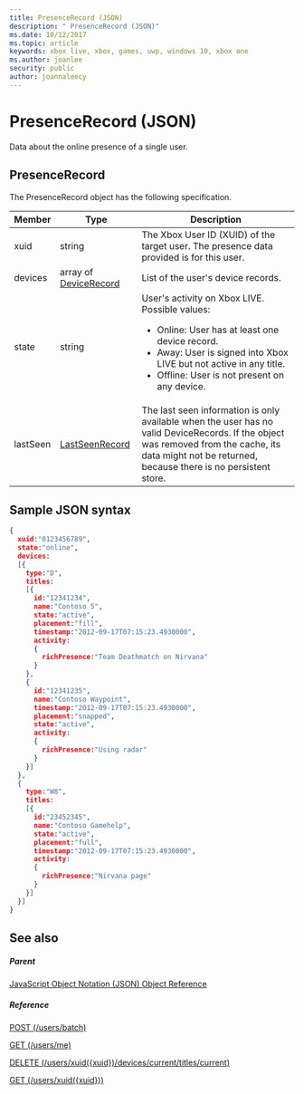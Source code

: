 ```yaml
---
title: PresenceRecord (JSON)
description: " PresenceRecord (JSON)"
ms.date: 10/12/2017
ms.topic: article
keywords: xbox live, xbox, games, uwp, windows 10, xbox one
ms.author: joanlee
security: public
author: joannaleecy
---
```


# PresenceRecord (JSON)
Data about the online presence of a single user.
<a id="ID4EN"></a>


## PresenceRecord

The PresenceRecord object has the following specification.

| Member| Type| Description|
| --- | --- | --- |
| xuid| string| The Xbox User ID (XUID) of the target user. The presence data provided is for this user.|
| devices| array of [DeviceRecord](json-devicerecord.md)| List of the user's device records.|
| state| string| User's activity on Xbox LIVE. Possible values: <ul><li>Online: User has at least one device record.</li><li>Away: User is signed into Xbox LIVE but not active in any title.</li><li>Offline: User is not present on any device.</li></ul> | 
| lastSeen| [LastSeenRecord](json-lastseenrecord.md)| The last seen information is only available when the user has no valid DeviceRecords. If the object was removed from the cache, its data might not be returned, because there is no persistent store.|

<a id="ID4E2C"></a>


## Sample JSON syntax


```json
{
  xuid:"0123456789",
  state:"online",
  devices:
  [{
    type:"D",
    titles:
    [{
      id:"12341234",
      name:"Contoso 5",
      state:"active",
      placement:"fill",
      timestamp:"2012-09-17T07:15:23.4930000",
      activity:
      {
        richPresence:"Team Deathmatch on Nirvana"
      }
    },
    {
      id:"12341235",
      name:"Contoso Waypoint",
      timestamp:"2012-09-17T07:15:23.4930000",
      placement:"snapped",
      state:"active",
      activity:
      {
        richPresence:"Using radar"
      }
    }]
  },
  {
    type:"W8",
    titles:
    [{
      id:"23452345",
      name:"Contoso Gamehelp",
      state:"active",
      placement:"full",
      timestamp:"2012-09-17T07:15:23.4930000",
      activity:
      {
        richPresence:"Nirvana page"
      }
    }]
  }]
}

```


<a id="ID4EED"></a>


## See also

<a id="ID4EGD"></a>


##### Parent

[JavaScript Object Notation (JSON) Object Reference](atoc-xboxlivews-reference-json.md)


<a id="ID4EQD"></a>


##### Reference

[POST (/users/batch)](../uri/presence/uri-usersbatchpost.md)

 [GET (/users/me)](../uri/presence/uri-usersmeget.md)

 [DELETE (/users/xuid({xuid})/devices/current/titles/current)](../uri/presence/uri-usersxuiddevicescurrenttitlescurrentdelete.md)

 [GET (/users/xuid({xuid}))](../uri/presence/uri-usersxuidget.md)